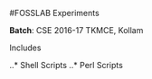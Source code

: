 #FOSSLAB Experiments

**Batch**: CSE 2016-17 TKMCE, Kollam

Includes

..* Shell Scripts
..* Perl Scripts

